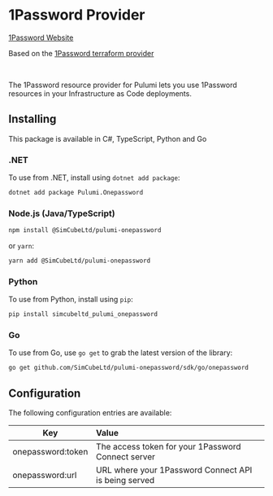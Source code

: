 # 1Password Provider
[1Password Website](1password.com)

Based on the [1Password terraform provider](https://github.com/1Password/terraform-provider-onepassword)

&nbsp;

The 1Password resource provider for Pulumi lets you use 1Password resources in your Infrastructure as Code deployments.


## Installing

This package is available in C#, TypeScript, Python and Go

### .NET

To use from .NET, install using `dotnet add package`:

```bash
dotnet add package Pulumi.Onepassword
```

### Node.js (Java/TypeScript)

```bash
npm install @SimCubeLtd/pulumi-onepassword
```

or `yarn`:

```bash
yarn add @SimCubeLtd/pulumi-onepassword
```

### Python

To use from Python, install using `pip`:

```bash
pip install simcubeltd_pulumi_onepassword
```

### Go

To use from Go, use `go get` to grab the latest version of the library:

```bash
go get github.com/SimCubeLtd/pulumi-onepassword/sdk/go/onepassword
```

## Configuration

The following configuration entries are available:

| **Key**           | **Value**                                            |
|-------------------|:-----------------------------------------------------|
| onepassword:token | The access token for your 1Password Connect server   |
| onepassword:url   | URL where your 1Password Connect API is being served |
